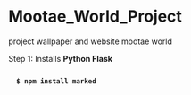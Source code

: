 # Mootae_World_Project
project wallpaper and website mootae world


Step 1:
Installs **Python Flask** 

#### 　`$ npm install marked`
